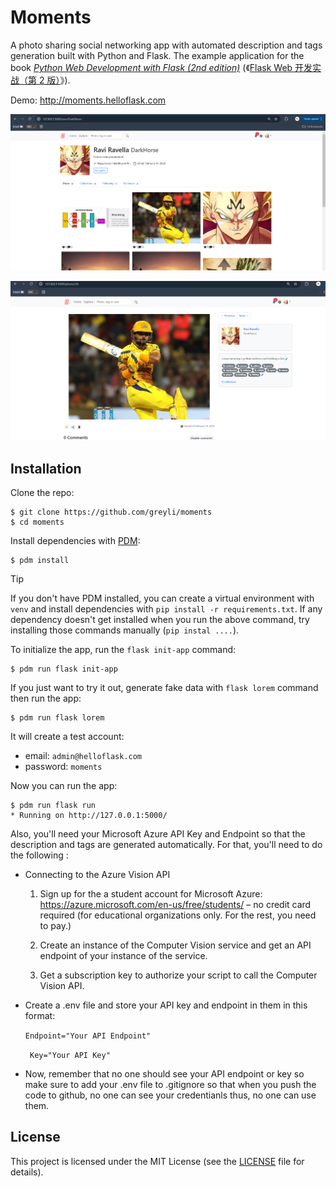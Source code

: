 # Moments

A photo sharing social networking app with automated description and tags generation built with Python and Flask. The example application for the book *[Python Web Development with Flask (2nd edition)](https://helloflask.com/en/book/4)* (《[Flask Web 开发实战（第 2 版）](https://helloflask.com/book/4)》).

Demo: http://moments.helloflask.com

![Screenshot](demo.png)

![Screenshot](snip.png)

## Installation

Clone the repo:

```
$ git clone https://github.com/greyli/moments
$ cd moments
```

Install dependencies with [PDM](https://pdm.fming.dev):

```
$ pdm install
```

> [!TIP]
> If you don't have PDM installed, you can create a virtual environment with `venv` and install dependencies with `pip install -r requirements.txt`. If any dependency doesn't get installed when you run the above command, try installing those commands manually (`pip instal ....`).

To initialize the app, run the `flask init-app` command:

```
$ pdm run flask init-app
```

If you just want to try it out, generate fake data with `flask lorem` command then run the app:

```
$ pdm run flask lorem
```

It will create a test account:

* email: `admin@helloflask.com`
* password: `moments`

Now you can run the app:

```
$ pdm run flask run
* Running on http://127.0.0.1:5000/
```

Also, you'll need your Microsoft Azure API Key and Endpoint so that the description and tags are generated automatically. For that, you'll need to do the following :

* Connecting to the Azure Vision API
    1. Sign up for the a student account for Microsoft Azure: https://azure.microsoft.com/en-us/free/students/ – no credit card required (for educational organizations only. For the rest, you need to pay.)

    2. Create an instance of the Computer Vision service and get an API endpoint of your instance of the service.

    3. Get a subscription key to authorize your script to call the Computer Vision API.

* Create a .env file and store your API key and endpoint in them in this format:

    `Endpoint="Your API Endpoint"`

   ` Key="Your API Key"`

* Now, remember that no one should see your API endpoint or key so make sure to add your .env file to .gitignore so that when you push the code to github, no one can see your credentianls thus, no one can use them.
## License

This project is licensed under the MIT License (see the
[LICENSE](LICENSE) file for details).
